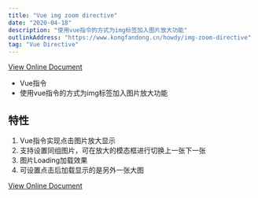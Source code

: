 ```yaml
---
title: "Vue img zoom directive"
date: "2020-04-18"
description: "使用vue指令的方式为img标签加入图片放大功能"
outlinkAddress: "https://www.kongfandong.cn/howdy/img-zoom-directive"
tag: "Vue Directive"
---
```


[View Online Document](https://www.kongfandong.cn/howdy/img-zoom-directive)

+ Vue指令
+ 使用vue指令的方式为img标签加入图片放大功能

## 特性
1. Vue指令实现点击图片放大显示
2. 支持设置同组图片，可在放大的模态框进行切换上一张下一张
3. 图片Loading加载效果
4. 可设置点击后加载显示的是另外一张大图

[View Online Document](https://www.kongfandong.cn/howdy/img-zoom-directive)